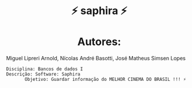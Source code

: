 <h1 align="center"> ⚡ saphira ⚡ </h1>

<h1 align="center">Autores: </h1>
<p1 align="center">Miguel Lipreri Arnold,</p1>
<p1 align="center">Nícolas André Basotti,</p1>
<p1 align="center">José Matheus Simsen Lopes</p1>

	Disciplina: Bancos de dados I
	Descrição: Software: Saphira 
		   Objetivo: Guardar informação do MELHOR CINEMA DO BRASIL !!! ⚡
